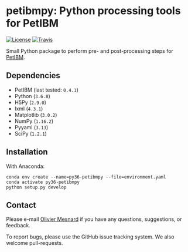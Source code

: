 # petibmpy: Python processing tools for PetIBM

[![License](https://img.shields.io/badge/License-BSD%203--Clause-blue.svg)](https://github.com/mesnardo/petibmpy/raw/master/LICENSE)
[![Travis](https://img.shields.io/travis/mesnardo/petibmpy/master.svg?style=flat-square&logo=travis)](https://travis-ci.org/mesnardo/petibmpy)

Small Python package to perform pre- and post-processing steps for [PetIBM](https://github.com/barbagroup/PetIBM).

## Dependencies

* PetIBM (last tested: `0.4.1`)
* Python (`3.6.8`)
* H5Py (`2.9.0`)
* lxml (`4.3.1`)
* Matplotlib (`3.0.2`)
* NumPy (`1.16.2`)
* Pyyaml (`3.13`)
* SciPy (`1.2.1`)

## Installation

With Anaconda:

```shell
conda env create --name=py36-petibmpy --file=environment.yaml
conda activate py36-petibmpy
python setup.py develop
```

## Contact

Please e-mail [Olivier Mesnard](mailto:mesnardo@gwu.edu) if you have any questions, suggestions, or feedback.

To report bugs, please use the GitHub issue tracking system.
We also welcome pull-requests.
